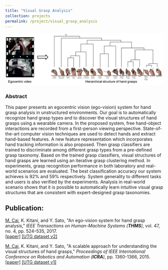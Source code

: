 ```yaml
---
title: "Visual Grasp Analysis"
collection: projects
permalink: /project/visual_grasp_analysis
---
```


<img class="img-responsive" src="/images/THMS2017_concept.png">

### Abstract
This paper presents an egocentric vision (ego-vision) system for hand grasp analysis in unstructured environments. Our goal is to automatically recognize hand grasp types and to discover the visual structures of hand grasps using a wearable camera. In the proposed system, free hand-object interactions are recorded from a first-person viewing perspective. State-of- the-art computer vision techniques are used to detect hands and extract hand-based features. A new feature representation which incorporates hand tracking information is also proposed. Then grasp classifiers are trained to discriminate among different grasp types from a pre-defined grasp taxonomy. Based on the trained grasp classifiers, visual structures of hand grasps are learned using an iterative grasp clustering method. In experiments, grasp recognition performance in both laboratory and real-world scenarios are evaluated. The best classification accuracy our system achieves is 92% and 59% respectively. System generality to different tasks and users is also verified by the experiments. Analysis in real-world scenario shows that it is possible to automatically learn intuitive visual grasp structures that are consistent with expert-designed grasp taxonomies.


## Publication:
<u>M. Cai</u>, K. Kitani, and Y. Sato, &quot;An ego-vision system for hand grasp analysis,&quot; <i>IEEE Transactions on Human-Machine Systems (**THMS**)</i>, vol. 47, no. 4, pp. 524–535, 2017.   
[[paper]](/files/CKS_THMS2017.pdf)
[[UTG dataset v2]](https://drive.google.com/drive/folders/164iMs9bR1QTGd2muZtk6YoH7MscAWngu?usp=sharing)

<u>M. Cai</u>, K. Kitani, and Y. Sato, &quot;A scalable approach for understanding the visual structures of hand grasps,&quot; <i>Proceedings of IEEE International Conference on Robotics and Automation (**ICRA**)</i>, pp. 1360-1366, 2015.   
[[paper]](/files/CKS_ICRA2015.pdf)
[[UTG dataset v1]](https://drive.google.com/drive/folders/1vNsxbaj7XbTjSQpBuoqLFdLW3yEGj2F1?usp=sharing)

